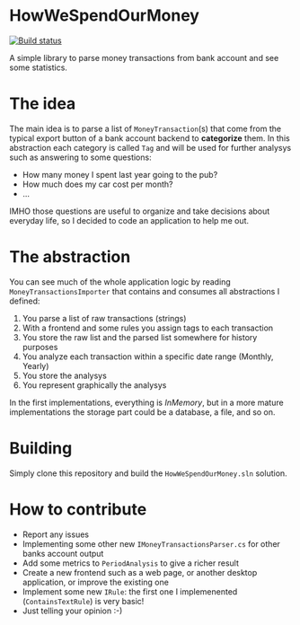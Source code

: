 # HowWeSpendOurMoney

[![Build status](https://flowsoftproject.visualstudio.com/GithubOpenSource/_apis/build/status/HowWeSpendOurMoney)](https://flowsoftproject.visualstudio.com/GithubOpenSource/_build/latest?definitionId=23)

A simple library to parse money transactions from bank account and see some statistics.

# The idea
The main idea is to parse a list of `MoneyTransaction`(s) that come from the typical export button of a bank account backend to **categorize** them. In this abstraction each category is called `Tag` and will be used for further analysys such as answering to some questions:
- How many money I spent last year going to the pub?
- How much does my car cost per month?
- ...

IMHO those questions are useful to organize and take decisions about everyday life, so I decided to code an application to help me out.

# The abstraction
You can see much of the whole application logic by reading `MoneyTransactionsImporter` that contains and consumes all abstractions I defined:
1. You parse a list of raw transactions (strings)
2. With a frontend and some rules you assign tags to each transaction
3. You store the raw list and the parsed list somewhere for history purposes
4. You analyze each transaction within a specific date range (Monthly, Yearly)
5. You store the analysys
6. You represent graphically the analysys

In the first implementations, everything is *InMemory*, but in a more mature implementations the storage part could be a database, a file, and so on.

# Building
Simply clone this repository and build the `HowWeSpendOurMoney.sln` solution.

# How to contribute
- Report any issues
- Implementing some other new `IMoneyTransactionsParser.cs` for other banks account output
- Add some metrics to `PeriodAnalysis` to give a richer result
- Create a new frontend such as a web page, or another desktop application, or improve the existing one
- Implement some new `IRule`: the first one I implemenented (`ContainsTextRule`) is very basic!
- Just telling your opinion :-)
